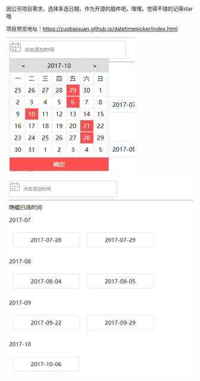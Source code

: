 因公司项目需求，选择多选日期，作为开源的插件吧，嘿嘿。觉得不错的记得star哦

项目预览地址：https://zuobaiquan.github.io/datetimepicker/index.html

![](https://github.com/zuobaiquan/DatetimePicker/blob/master/example2.png?raw=true)



![](https://github.com/zuobaiquan/DatetimePicker/blob/master/example1.png?raw=true)